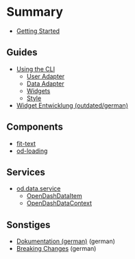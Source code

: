 # Summary

* [Getting Started](/README.md)

## Guides

* [Using the CLI](/guides/using-the-cli.md)
  - [User Adapter](/guides/using-the-cli/user-adapter.md)
  - [Data Adapter](/guides/using-the-cli/data-adapter.md)
  - [Widgets](/guides/using-the-cli/widgets.md)
  - [Style](/guides/using-the-cli/style.md)
* [Widget Entwicklung (outdated/german)](/guides/widget-entwicklung.md)

## Components

* [fit-text](/components/fit-text.md)
* [od-loading](/components/od-loading.md)

## Services

* [od.data.service](/services/data.md)
  - [OpenDashDataItem](/services/data-item.md)
  - [OpenDashDataContext](/services/data-context.md)

## Sonstiges

* [Dokumentation (german)](/dokumentation.md) (german)
* [Breaking Changes](/changes.md) (german)
